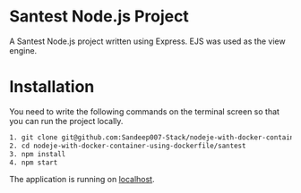 # Santest Node.js Project

A Santest Node.js project written using Express. 
EJS was used as the view engine.

# Installation

You need to write the following commands on the terminal screen so that you can run the project locally.

```sh
1. git clone git@github.com:Sandeep007-Stack/nodeje-with-docker-container-using-dockerfile.git
2. cd nodeje-with-docker-container-using-dockerfile/santest
3. npm install
4. npm start
```

The application is running on [localhost](http://localhost:3000).
